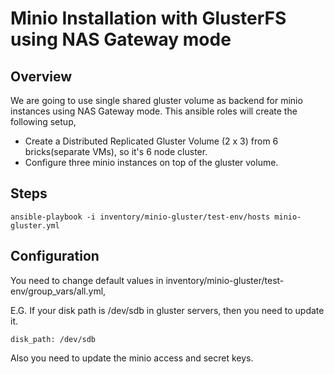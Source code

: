 # Minio Installation with GlusterFS using NAS Gateway mode

## Overview

We are going to use single shared gluster volume as backend for minio instances using NAS Gateway mode.
This ansible roles will create the following setup,
- Create a Distributed Replicated Gluster Volume (2 x 3) from 6 bricks(separate VMs), so it's 6 node cluster.
- Configure three minio instances on top of the gluster volume.

## Steps

```shell
ansible-playbook -i inventory/minio-gluster/test-env/hosts minio-gluster.yml
```

## Configuration

You need to change default values in inventory/minio-gluster/test-env/group_vars/all.yml,

E.G.
If your disk path is /dev/sdb in gluster servers, then you need to update it.
```shell
disk_path: /dev/sdb
```
Also you need to update the minio access and secret keys.
